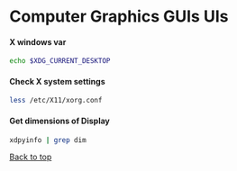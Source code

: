 # Computer Graphics GUIs UIs

#### X windows var

```bash
echo $XDG_CURRENT_DESKTOP
```

#### Check X system settings
```bash
less /etc/X11/xorg.conf
```

#### **Get** dimensions of Display

```bash
xdpyinfo | grep dim
```
[Back to top](#)
